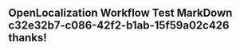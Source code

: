 <properties
ms.topic="hero-topic"
ms.test1="hero-topic"
ms.test2="test"/>

## OpenLocalization Workflow Test MarkDown c32e32b7-c086-42f2-b1ab-15f59a02c426 thanks!
